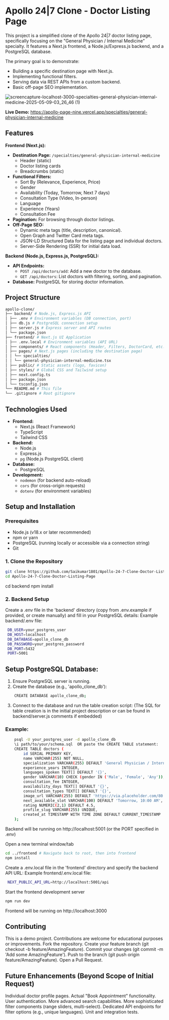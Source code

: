 # Apollo 24|7 Clone - Doctor Listing Page

This project is a simplified clone of the Apollo 24|7 doctor listing page, specifically focusing on the "General Physician / Internal Medicine" specialty. It features a Next.js frontend, a Node.js/Express.js backend, and a PostgreSQL database.

The primary goal is to demonstrate:
-   Building a specific destination page with Next.js.
-   Implementing functional filters.
-   Serving data via REST APIs from a custom backend.
-   Basic off-page SEO implementation.

![screencapture-localhost-3000-specialties-general-physician-internal-medicine-2025-05-09-03_26_46 (1)](https://github.com/user-attachments/assets/8cd9e1c8-93fb-4fe1-9cb9-55a22b59ac72)

**Live Demo:**
https://apollo-page-nine.vercel.app/specialties/general-physician-internal-medicine

## Features

**Frontend (Next.js):**
-   **Destination Page:** `/specialties/general-physician-internal-medicine`
    -   Header (static)
    -   Doctor listing cards
    -   Breadcrumbs (static)
-   **Functional Filters:**
    -   Sort By (Relevance, Experience, Price)
    -   Gender
    -   Availability (Today, Tomorrow, Next 7 days)
    -   Consultation Type (Video, In-person)
    -   Language
    -   Experience (Years)
    -   Consultation Fee
-   **Pagination:** For browsing through doctor listings.
-   **Off-Page SEO:**
    -   Dynamic meta tags (title, description, canonical).
    -   Open Graph and Twitter Card meta tags.
    -   JSON-LD Structured Data for the listing page and individual doctors.
    -   Server-Side Rendering (SSR) for initial data load.

**Backend (Node.js, Express.js, PostgreSQL):**
-   **API Endpoints:**
    -   `POST /api/doctors/add`: Add a new doctor to the database.
    -   `GET /api/doctors`: List doctors with filtering, sorting, and pagination.
-   **Database:** PostgreSQL for storing doctor information.

## Project Structure
```bash
apollo-clone/
├── backend/ # Node.js, Express.js API
│ ├── .env # Environment variables (DB connection, port)
│ ├── db.js # PostgreSQL connection setup
│ ├── server.js # Express server and API routes
│ └── package.json
├── frontend/ # Next.js UI Application
│ ├── .env.local # Environment variables (API URL)
│ ├── components/ # React components (Header, Filters, DoctorCard, etc.)
│ ├── pages/ # Next.js pages (including the destination page)
│ │ └── specialties/
│ │ └── general-physician-internal-medicine.tsx
│ ├── public/ # Static assets (logo, favicon)
│ ├── styles/ # Global CSS and Tailwind setup
│ ├── next.config.ts
│ ├── package.json
│ └── tsconfig.json
└── README.md # This file
└── .gitignore # Root gitignore

```

## Technologies Used

-   **Frontend:**
    -   Next.js (React Framework)
    -   TypeScript
    -   Tailwind CSS
-   **Backend:**
    -   Node.js
    -   Express.js
    -   `pg` (Node.js PostgreSQL client)
-   **Database:**
    -   PostgreSQL
-   **Development:**
    -   `nodemon` (for backend auto-reload)
    -   `cors` (for cross-origin requests)
    -   `dotenv` (for environment variables)

## Setup and Installation

### Prerequisites
-   Node.js (v18.x or later recommended)
-   npm or yarn
-   PostgreSQL (running locally or accessible via a connection string)
-   Git

### 1. Clone the Repository
```bash
git clone https://github.com/Saikumar1801/Apollo-24-7-Clone-Doctor-Listing-Page.git
cd Apollo-24-7-Clone-Doctor-Listing-Page
```
cd backend
npm install
### 2. Backend Setup
 Create a .env file in the 'backend' directory
 (copy from .env.example if provided, or create manually)
 and fill in your PostgreSQL details:
 Example backend/.env file:
```bash
 DB_USER=your_postgres_user
 DB_HOST=localhost
 DB_DATABASE=apollo_clone_db
 DB_PASSWORD=your_postgres_password
 DB_PORT=5432
 PORT=5001
```
## Setup PostgreSQL Database:
 1. Ensure PostgreSQL server is running.
 2. Create the database (e.g., 'apollo_clone_db'):
```bash
    CREATE DATABASE apollo_clone_db;
```
3. Connect to the database and run the table creation script:
    (The SQL for table creation is in the initial project description or can be found in backend/server.js comments if embedded)
###    Example:
```bash
    psql -U your_postgres_user -d apollo_clone_db
    \i path/to/your/schema.sql  OR paste the CREATE TABLE statement:
    CREATE TABLE doctors (
        id SERIAL PRIMARY KEY,
        name VARCHAR(255) NOT NULL,
        specialization VARCHAR(255) DEFAULT 'General Physician / Internal Medicine',
        experience_years INTEGER,
        languages_spoken TEXT[] DEFAULT '{}',
        gender VARCHAR(10) CHECK (gender IN ('Male', 'Female', 'Any')),
        consultation_fee INTEGER,
        availability_days TEXT[] DEFAULT '{}',
        consultation_types TEXT[] DEFAULT '{}',
        image_url VARCHAR(255) DEFAULT 'https://via.placeholder.com/80',
        next_available_slot VARCHAR(100) DEFAULT 'Tomorrow, 10:00 AM',
        rating NUMERIC(2,1) DEFAULT 4.5,
        profile_slug VARCHAR(255) UNIQUE,
        created_at TIMESTAMP WITH TIME ZONE DEFAULT CURRENT_TIMESTAMP
    );
```

 Backend will be running on http://localhost:5001 (or the PORT specified in .env)

 Open a new terminal window/tab
```bash
cd ../frontend # Navigate back to root, then into frontend
npm install
```

 Create a .env.local file in the 'frontend' directory
 and specify the backend API URL:
 Example frontend/.env.local file:
```bash
 NEXT_PUBLIC_API_URL=http://localhost:5001/api
```
Start the frontend development server
```bash
npm run dev
```
 Frontend will be running on http://localhost:3000

## Contributing
This is a demo project. Contributions are welcome for educational purposes or improvements.
Fork the repository.
Create your feature branch (git checkout -b feature/AmazingFeature).
Commit your changes (git commit -m 'Add some AmazingFeature').
Push to the branch (git push origin feature/AmazingFeature).
Open a Pull Request.

## Future Enhancements (Beyond Scope of Initial Request)
Individual doctor profile pages.
Actual "Book Appointment" functionality.
User authentication.
More advanced search capabilities.
More sophisticated filter components (range sliders, multi-select).
Dedicated API endpoints for filter options (e.g., unique languages).
Unit and integration tests.
